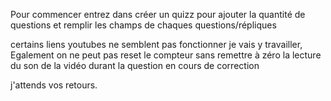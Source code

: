 Pour commencer entrez  dans  créer un quizz pour ajouter la quantité de questions et  remplir les champs de chaques questions/répliques

certains liens youtubes ne semblent pas fonctionner je vais y travailler,
Egalement on ne peut pas reset le compteur sans remettre à zéro la lecture du son de la vidéo durant la question en cours de correction 

j'attends vos retours.
